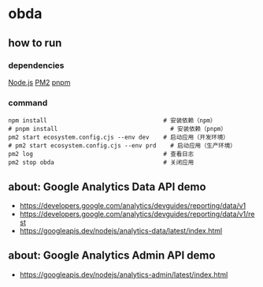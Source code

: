 # obda

## how to run

### dependencies

[Node.js](https://nodejs.org)
[PM2](https://pm2.keymetrics.io/)
[pnpm](https://pnpm.io/)

### command

```shell
npm install                                 # 安装依赖（npm）
# pnpm install                                # 安装依赖（pnpm）
pm2 start ecosystem.config.cjs --env dev    # 启动应用（开发环境）
# pm2 start ecosystem.config.cjs --env prd    # 启动应用（生产环境）
pm2 log                                     # 查看日志
pm2 stop obda                               # 关闭应用
```

## about: Google Analytics Data API demo

- https://developers.google.com/analytics/devguides/reporting/data/v1
- https://developers.google.com/analytics/devguides/reporting/data/v1/rest
- https://googleapis.dev/nodejs/analytics-data/latest/index.html

## about: Google Analytics Admin API demo
- https://googleapis.dev/nodejs/analytics-admin/latest/index.html